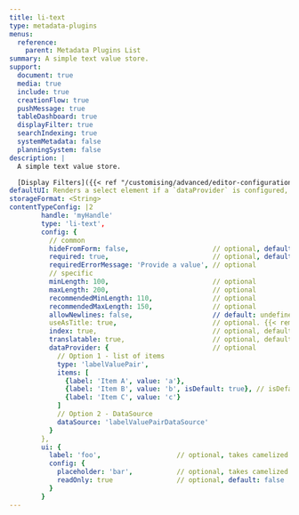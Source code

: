 ```yaml
---
title: li-text
type: metadata-plugins
menus:
  reference:
    parent: Metadata Plugins List
summary: A simple text value store.
support:
  document: true
  media: true
  include: true
  creationFlow: true
  pushMessage: true
  tableDashboard: true
  displayFilter: true
  searchIndexing: true
  systemMetadata: false
  planningSystem: false
description: |
  A simple text value store.

  [Display Filters]({{< ref "/customising/advanced/editor-configuration/display-filter#metadata-filters" >}}) support {{< added-in "release-2023-09" >}}
defaultUI: Renders a select element if a `dataProvider` is configured, otherwise renders an autogrowing reasonably sized textarea.
storageFormat: <String>
contentTypeConfig: |2
        handle: 'myHandle'
        type: 'li-text',
        config: {
          // common
          hideFromForm: false,                     // optional, default: false
          required: true,                          // optional, default: false
          requiredErrorMessage: 'Provide a value', // optional
          // specific
          minLength: 100,                          // optional
          maxLength: 200,                          // optional
          recommendedMinLength: 110,               // optional
          recommendedMaxLength: 150,               // optional
          allowNewlines: false,                    // default: undefined, validated if set. Effect on ui: newlines are stripped uf not true and ui.config.rows is undefined and ui.component is not liMetaTextareaForm
          useAsTitle: true,                        // optional. {{< removed-in "release-2023-07" >}}, migrate to `displayTitlePattern`
          index: true,                             // optional, default: false. {{< added-in "release-2023-07" >}}
          translatable: true,                      // optional, default: false, translations are only supported for data-record and mediaLibrary
          dataProvider: {                          // optional
            // Option 1 - list of items
            type: 'labelValuePair',
            items: [
              {label: 'Item A', value: 'a'},
              {label: 'Item B', value: 'b', isDefault: true}, // isDefault sets the value if document opened the first time
              {label: 'Item C', value: 'c'}
            ]
            // Option 2 - DataSource
            dataSource: 'labelValuePairDataSource'
          }
        },
        ui: {
          label: 'foo',                   // optional, takes camelized name otherwise
          config: {
            placeholder: 'bar',           // optional, takes camelized name otherwise
            readOnly: true                // optional, default: false
          }
        }
---
```

